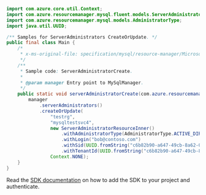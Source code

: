 ```java
import com.azure.core.util.Context;
import com.azure.resourcemanager.mysql.fluent.models.ServerAdministratorResourceInner;
import com.azure.resourcemanager.mysql.models.AdministratorType;
import java.util.UUID;

/** Samples for ServerAdministrators CreateOrUpdate. */
public final class Main {
    /*
     * x-ms-original-file: specification/mysql/resource-manager/Microsoft.DBforMySQL/stable/2017-12-01/examples/ServerAdminCreateUpdate.json
     */
    /**
     * Sample code: ServerAdministratorCreate.
     *
     * @param manager Entry point to MySqlManager.
     */
    public static void serverAdministratorCreate(com.azure.resourcemanager.mysql.MySqlManager manager) {
        manager
            .serverAdministrators()
            .createOrUpdate(
                "testrg",
                "mysqltestsvc4",
                new ServerAdministratorResourceInner()
                    .withAdministratorType(AdministratorType.ACTIVE_DIRECTORY)
                    .withLogin("bob@contoso.com")
                    .withSid(UUID.fromString("c6b82b90-a647-49cb-8a62-0d2d3cb7ac7c"))
                    .withTenantId(UUID.fromString("c6b82b90-a647-49cb-8a62-0d2d3cb7ac7c")),
                Context.NONE);
    }
}
```

Read the [SDK documentation](https://github.com/Azure/azure-sdk-for-java/blob/azure-resourcemanager-mysql_1.0.2/sdk/mysql/azure-resourcemanager-mysql/README.md) on how to add the SDK to your project and authenticate.
